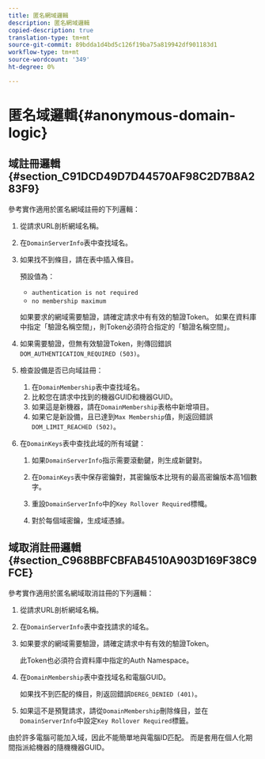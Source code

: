 ```yaml
---
title: 匿名網域邏輯
description: 匿名網域邏輯
copied-description: true
translation-type: tm+mt
source-git-commit: 89bdda1d4bd5c126f19ba75a819942df901183d1
workflow-type: tm+mt
source-wordcount: '349'
ht-degree: 0%

---
```



# 匿名域邏輯{#anonymous-domain-logic}

## 域註冊邏輯{#section_C91DCD49D7D44570AF98C2D7B8A283F9}

參考實作適用於匿名網域註冊的下列邏輯：

1. 從請求URL剖析網域名稱。
1. 在`DomainServerInfo`表中查找域名。
1. 如果找不到條目，請在表中插入條目。

   預設值為：

   * `authentication is not required`
   * `no membership maximum`

   如果要求的網域需要驗證，請確定請求中有有效的驗證Token。 如果在資料庫中指定「驗證名稱空間」，則Token必須符合指定的「驗證名稱空間」。
1. 如果需要驗證，但無有效驗證Token，則傳回錯誤`DOM_AUTHENTICATION_REQUIRED (503)`。
1. 檢查設備是否已向域註冊：

   1. 在`DomainMembership`表中查找域名。
   1. 比較您在請求中找到的機器GUID和機器GUID。
   1. 如果這是新機器，請在`DomainMembership`表格中新增項目。
   1. 如果它是新設備，且已達到`Max Membership`值，則返回錯誤`DOM_LIMIT_REACHED (502)`。

1. 在`DomainKeys`表中查找此域的所有域鍵：

   1. 如果`DomainServerInfo`指示需要滾動鍵，則生成新鍵對。
   1. 在`DomainKeys`表中保存密鑰對，其密鑰版本比現有的最高密鑰版本高1個數字。
   1. 重設`DomainServerInfo`中的`Key Rollover Required`標幟。

   1. 對於每個域密鑰，生成域憑據。

## 域取消註冊邏輯{#section_C968BBFCBFAB4510A903D169F38C9FCE}

參考實作適用於匿名網域取消註冊的下列邏輯：

1. 從請求URL剖析網域名稱。
1. 在`DomainServerInfo`表中查找請求的域名。
1. 如果要求的網域需要驗證，請確定請求中有有效的驗證Token。

   此Token也必須符合資料庫中指定的Auth Namespace。
1. 在`DomainMembership`表中查找域名和電腦GUID。

   如果找不到匹配的條目，則返回錯誤`DEREG_DENIED (401)`。

1. 如果這不是預覽請求，請從`DomainMembership`刪除條目，並在`DomainServerInfo`中設定`Key Rollover Required`標籤。

由於許多電腦可能加入域，因此不能簡單地與電腦ID匹配。 而是套用在個人化期間指派給機器的隨機機器GUID。
